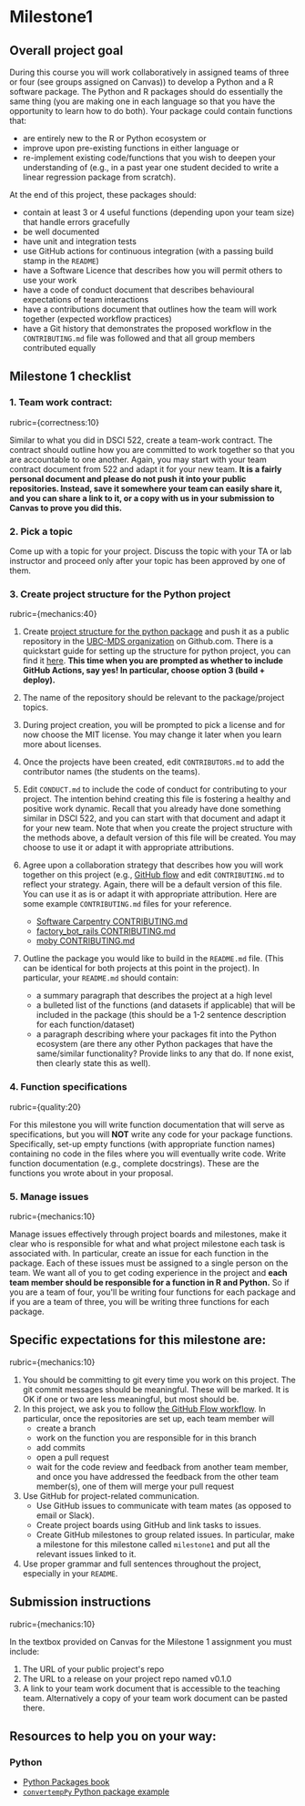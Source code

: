 # Milestone1

## Overall project goal

During this course you will work collaboratively in assigned teams of three or four (see groups assigned on Canvas)) to develop a Python and a R software package. The Python and R packages should do essentially the same thing (you are making one in each language so that you have the opportunity to learn how to do both).
Your package could contain functions that: 
- are entirely new to the R or Python ecosystem or 
- improve upon pre-existing functions in either language or
- re-implement existing code/functions that you wish to deepen your understanding of (e.g., in a past year one student decided to write a linear regression package from scratch).

At the end of this project, these packages should:
- contain at least 3 or 4 useful functions (depending upon your team size) that handle errors gracefully
- be well documented
- have unit and integration tests
- use GitHub actions for continuous integration (with a passing build stamp in the `README`)
- have a Software Licence that describes how you will permit others to use your work
- have a code of conduct document that describes behavioural expectations of team interactions
- have a contributions document that outlines how the team will work together (expected workflow practices)
- have a Git history that demonstrates the proposed workflow in the `CONTRIBUTING.md` file was followed and that all group members contributed equally

## Milestone 1 checklist

### 1. Team work contract:
rubric={correctness:10}

Similar to what you did in DSCI 522, create a team-work contract. The contract should outline how you are committed to work together so that you are accountable to one another. Again, you may start with your team contract document from 522 and adapt it for your new team. **It is a fairly personal document and please do not push it into your public repositories. Instead, save it somewhere your team can easily share it, and you can share a link to it, or a copy with us in your submission to Canvas to prove you did this.**

### 2. Pick a topic 

Come up with a topic for your project. Discuss the topic with your TA or lab instructor and proceed only after your topic has been approved by one of them. 

### 3. Create project structure for the Python project
rubric={mechanics:40}

1. Create [project structure for the python package](https://py-pkgs.org/03-how-to-package-a-python) and push it as a public repository in the [UBC-MDS organization](https://github.com/UBC-MDS/) on Github.com. There is a quickstart guide for setting up the structure for python project, you can find it [here](https://github.com/UBC-MDS/cookiecutter-ubc-mds#quickstart). **This time when you are prompted as whether to include GitHub Actions, say yes! In particular, choose option 3 (build + deploy).**

1. The name of the repository should be relevant to the package/project topics.

1. During project creation, you will be prompted to pick a license and for now choose the MIT license. You may change it later when you learn more about licenses.  

1. Once the projects have been created, edit `CONTRIBUTORS.md` to add the contributor names (the students on the teams).

1. Edit `CONDUCT.md` to include the code of conduct for  contributing to your project. The intention behind creating this file is fostering a healthy and positive work dynamic. Recall that you already have done  something similar in DSCI 522, and you can start with that document and adapt it for your new team. Note that when you create the project structure with the methods above, a default version of this file will be created. You may choose to use it or adapt it with appropriate attributions. 
 
1. Agree upon a collaboration strategy that describes how you will work together on this project (e.g., [GitHub flow](https://guides.github.com/introduction/flow/) and edit `CONTRIBUTING.md` to reflect your strategy. Again, there will be a default version of this file. You can use it as is or adapt it with appropriate attribution. Here are some example `CONTRIBUTING.md` files for your reference. 

    * [Software Carpentry CONTRIBUTING.md](https://github.com/swcarpentry/r-novice-inflammation/blob/gh-pages/CONTRIBUTING.md)
    * [factory_bot_rails CONTRIBUTING.md](https://github.com/thoughtbot/factory_bot_rails/blob/master/CONTRIBUTING.md)
    * [moby CONTRIBUTING.md](https://github.com/moby/moby/blob/master/CONTRIBUTING.md)


1. Outline the package you would like to build in the `README.md` file. (This can be identical for both projects at this point in the project). In particular, your `README.md` should contain:  
    - a summary paragraph that describes the project at a high level
    - a bulleted list of the functions (and datasets if applicable) that will be included in the package (this should be a 1-2 sentence description for each function/dataset)
    - a paragraph describing where your packages fit into the Python ecosystem (are there any other Python packages that have the same/similar functionality? Provide links to any that do. If none exist, then clearly state this as well).  

### 4. Function specifications
rubric={quality:20}

For this milestone you will write function documentation that will serve as specifications, but you will **NOT** write any code for your package functions. Specifically, set-up empty functions (with appropriate function names) containing no code in the files where you will eventually write code. Write function documentation (e.g., complete docstrings). These are the functions you wrote about in your proposal.

### 5. Manage issues
rubric={mechanics:10}

Manage issues effectively through project boards and milestones, make it clear who is responsible for what and what project milestone each task is associated with. In particular, create an issue for each function in the package. Each of these issues must be assigned to a single person on the team. We want all of you to get coding experience in the project and **each team member should be responsible for a function in R and Python.** So if you are a team of four, you'll be writing four functions for each package and if you are a team of three, you will be writing three functions for each package. 

## Specific expectations for this milestone are:
rubric={mechanics:10}

1. You should be committing to git every time you work on this project. The git commit messages should be meaningful. These will be marked. It is OK if one or two are less meaningful, but most should be.
2. In this project, we ask you to follow [the GitHub Flow workflow](https://guides.github.com/introduction/flow/). In particular, once the repositories are set up, each team member will 
    - create a branch
    - work on the function you are responsible for in this branch
    - add commits 
    - open a pull request
    - wait for the code review and feedback from another team member, and once you have addressed the feedback from the other team member(s), one of them will merge your pull request 
3. Use GitHub for project-related communication. 
    - Use GitHub issues to communicate with team mates (as opposed to email or Slack).
    - Create project boards using GitHub and link tasks to issues.
    - Create GitHub milestones to group related issues.  In particular, make a milestone for this milestone called `milestone1` and put all the relevant issues linked to it.
4. Use proper grammar and full sentences throughout the project, especially in your `README`. 

## Submission instructions
rubric={mechanics:10}

In the textbox provided on Canvas for the Milestone 1 assignment you must include:
1. The URL of your public project's repo
2. The URL to a release on your project repo named v0.1.0
3. A link to your team work document that is accessible to the teaching team. Alternatively a copy of your team work document can be pasted there.
    
## Resources to help you on your way:

### Python  
- [Python Packages book](https://py-pkgs.org/)
- [`convertempPy` Python package example](https://github.com/ttimbers/convertempPy)
